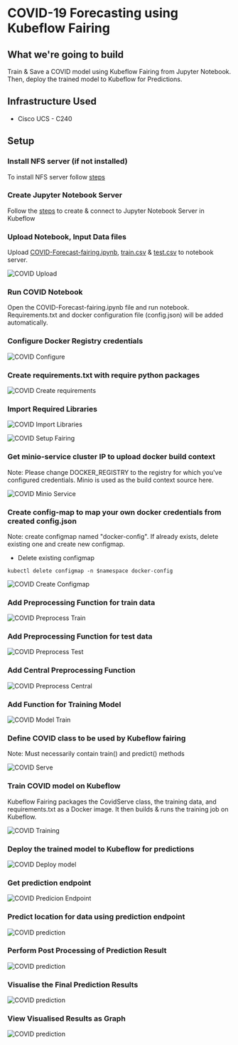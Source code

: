 # COVID-19 Forecasting using Kubeflow Fairing 

## What we're going to build

Train & Save a COVID model using Kubeflow Fairing from Jupyter Notebook. Then, deploy the trained model to Kubeflow for Predictions.


## Infrastructure Used

* Cisco UCS - C240


## Setup


### Install NFS server (if not installed)

To install NFS server follow [steps](./../notebook#install-nfs-server-if-not-installed)

### Create Jupyter Notebook Server

Follow the [steps](./../notebook#create--connect-to-jupyter-notebook-server) to create & connect to Jupyter Notebook Server in Kubeflow

### Upload Notebook, Input Data files

Upload [COVID-Forecast-fairing.ipynb](COVID-Forecast-fairing.ipynb), [train.csv](../data/train.csv) & [test.csv](../data/test.csv) to notebook server.

![COVID Upload](pictures/0_upload_files.PNG)

### Run COVID Notebook

Open the COVID-Forecast-fairing.ipynb file and run notebook. Requirements.txt and docker configuration file (config.json) will be added automatically.

### Configure Docker Registry credentials 

![COVID Configure](pictures/1_configure_docker_credentials.PNG)

### Create requirements.txt with require python packages

![COVID Create requirements](pictures/2_create_requirements_file.PNG)

### Import Required Libraries

![COVID Import Libraries](pictures/3_import_python_libraries.PNG)

![COVID Setup Fairing](pictures/4_setup_kf_fairing.PNG)

### Get minio-service cluster IP to upload docker build context

Note: Please change DOCKER_REGISTRY to the registry for which you've configured credentials. Minio is used as the build context source here.

![COVID Minio Service](pictures/5_minio_service_ip.PNG)

### Create config-map to map your own docker credentials from created config.json

Note: create configmap named "docker-config". If already exists, delete existing one and create new configmap.

* Delete existing configmap

```
kubectl delete configmap -n $namespace docker-config
```

![COVID Create Configmap](pictures/6_create_configmap.PNG)

### Add Preprocessing Function for train data

![COVID Preprocess Train](pictures/7_preprocess_train.PNG)

### Add Preprocessing Function for test data

![COVID Preprocess Test](pictures/8_preprocess_test.PNG)


### Add Central Preprocessing Function

![COVID Preprocess Central](pictures/9_preprocess_central.PNG)


### Add Function for Training Model

![COVID Model Train](pictures/10_train_model_function.PNG)


### Define COVID class to be used by Kubeflow fairing

Note: Must necessarily contain train() and predict() methods


![COVID Serve](pictures/11_define_covid_serve.PNG)


### Train COVID model on Kubeflow

Kubeflow Fairing packages the CovidServe class, the training data, and requirements.txt as a Docker image. 
It then builds & runs the training job on Kubeflow.

![COVID Training](pictures/12_training_using_fairing.PNG)

### Deploy the trained model to Kubeflow for predictions

![COVID Deploy model](pictures/13_deploy_trained_model_for_prediction.PNG)


### Get prediction endpoint

![COVID Predicion Endpoint](pictures/14_get_prediction_endpoint.PNG)

### Predict location for data using prediction endpoint

![COVID prediction](pictures/15_prediction.PNG)

### Perform Post Processing of Prediction Result

![COVID prediction](pictures/16_postprocessing.PNG)

### Visualise the Final Prediction Results

![COVID prediction](pictures/17_visualising.PNG)

### View Visualised Results as Graph

![COVID prediction](pictures/18_view_graph.PNG)

